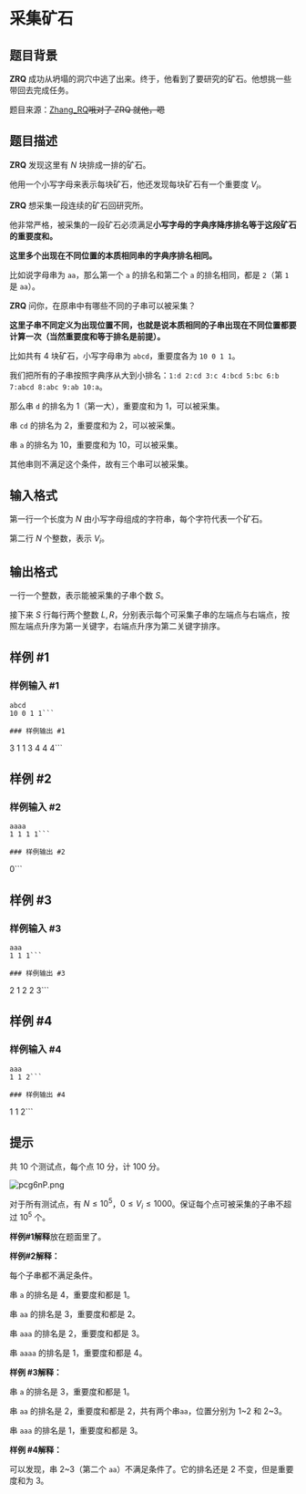 # 采集矿石

## 题目背景

**ZRQ** 成功从坍塌的洞穴中逃了出来。终于，他看到了要研究的矿石。他想挑一些带回去完成任务。

题目来源：[Zhang\_RQ](https://www.luogu.org/space/show?uid=31565)~~哦对了 ZRQ 就他，嗯~~


## 题目描述

**ZRQ** 发现这里有 $N$ 块排成一排的矿石。

他用一个小写字母来表示每块矿石，他还发现每块矿石有一个重要度 $V_i$。

**ZRQ** 想采集一段连续的矿石回研究所。

他非常严格，被采集的一段矿石必须满足**小写字母的字典序降序排名等于这段矿石的重要度和。**

**这里多个出现在不同位置的本质相同串的字典序排名相同。**

比如说字母串为 `aa`，那么第一个 `a` 的排名和第二个 `a` 的排名相同，都是 `2`（第 `1` 是 `aa`）。

**ZRQ** 问你，在原串中有哪些不同的子串可以被采集？

**这里子串不同定义为出现位置不同，也就是说本质相同的子串出现在不同位置都要计算一次（当然重要度和等于排名是前提）。**

比如共有 $4$ 块矿石，小写字母串为 `abcd`，重要度各为 `10 0 1 1`。

我们把所有的子串按照字典序从大到小排名：`1:d 2:cd 3:c 4:bcd 5:bc 6:b 7:abcd 8:abc 9:ab 10:a`。

那么串 `d` 的排名为 $1$（第一大），重要度和为 $1$，可以被采集。

串 `cd` 的排名为 $2$，重要度和为 $2$，可以被采集。

串 `a` 的排名为 $10$，重要度和为 $10$，可以被采集。

其他串则不满足这个条件，故有三个串可以被采集。


## 输入格式

第一行一个长度为 $N$ 由小写字母组成的字符串，每个字符代表一个矿石。


第二行 $N$ 个整数，表示 $V_i$。


## 输出格式

一行一个整数，表示能被采集的子串个数 $S$。


接下来 $S$ 行每行两个整数 $L,R$，分别表示每个可采集子串的左端点与右端点，按照左端点升序为第一关键字，右端点升序为第二关键字排序。


## 样例 #1

### 样例输入 #1
```
abcd
10 0 1 1```

### 样例输出 #1

```
3
1 1
3 4
4 4```

## 样例 #2

### 样例输入 #2
```
aaaa
1 1 1 1```

### 样例输出 #2

```
0```

## 样例 #3

### 样例输入 #3
```
aaa
1 1 1```

### 样例输出 #3

```
2
1 2
2 3```

## 样例 #4

### 样例输入 #4
```
aaa
1 1 2```

### 样例输出 #4

```
1
1 2```

## 提示

共 $10$ 个测试点，每个点 $10$ 分，计 $100$ 分。

![pcg6nP.png](https://s1.ax1x.com/2018/01/19/pcg6nP.png)

对于所有测试点，有 $N\leq 10^5$，$0 \le V_i \le 1000$。保证每个点可被采集的子串不超过 $10^5$ 个。


**样例#1解释**放在题面里了。

**样例#2解释：**

每个子串都不满足条件。

串 `a` 的排名是 $4$，重要度和都是 $1$。

串 `aa` 的排名是 $3$，重要度和都是 $2$。

串 `aaa` 的排名是 $2$，重要度和都是 $3$。

串 `aaaa` 的排名是 $1$，重要度和都是 $4$。

**样例 #3解释：**

串 `a` 的排名是 $3$，重要度和都是 $1$。

串 `aa` 的排名是 $2$，重要度和都是 $2$，共有两个串`aa`，位置分别为 $1$~$2$ 和 $2$~$3$。

串 `aaa` 的排名是 $1$，重要度和都是 $3$。

**样例 #4解释：**

可以发现，串 $2$~$3$（第二个 `aa`）不满足条件了。它的排名还是 $2$ 不变，但是重要度和为 $3$。

